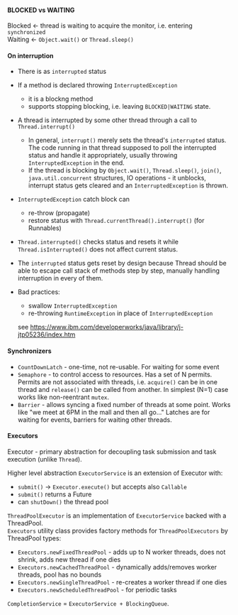 #### BLOCKED vs WAITING
Blocked <- thread is waiting to acquire the monitor, i.e. entering `synchronized`\
Waiting <- `Object.wait()` or `Thread.sleep()`

#### On interruption
- There is as `interrupted` status
- If a method is declared throwing `InterruptedException`
  - it is a blockng method 
  - supports stopping blocking, i.e. leaving `BLOCKED|WAITING` state.
- A thread is interrupted by some other thread through a call to `Thread.interrupt()`
  - In general, `interrupt()` merely sets the thread's `interrupted` status. The code running in that thread supposed to poll the interrupted status and handle it appropriately, usually throwing `InterruptedException` in the end.
  - If the thread is blocking by `Object.wait()`, `Thread.sleep()`, `join()`, `java.util.concurrent` structures, IO operations - it unblocks, interrupt status gets cleared and an `InterruptedException` is thrown.
- `InterruptedException` catch block can
  - re-throw (propagate)
  - restore status with `Thread.currentThread().interrupt()` (for Runnables)
- `Thread.interrupted()` checks status and resets it while `Thread.isInterrupted()` does not affect current status.
- The `interrupted` status gets reset by design because Thread should be able to escape call stack of methods step by step, manually handling interruption in every of them.
- Bad practices:
  - swallow `InterruptedException`
  - re-throwing `RuntimeException` in place of `InterruptedException`

  see https://www.ibm.com/developerworks/java/library/j-jtp05236/index.htm


#### Synchronizers

- `CountDownLatch` - one-time, not re-usable. For waiting for some event
- `Semaphore` - to control access to resources. Has a set of N permits. Permits are not associated with threads, i.e. `acquire()` can be in one thread and `release()` can be called from another. In simplest (N=1) case works like non-reentrant `mutex`.
- `Barrier` - allows syncing a fixed number of threads at some point. Works like "we meet at 6PM in the mall and then all go..." Latches are for waiting for events, barriers for waiting other threads.

#### Executors
Executor - primary abstraction for decoupling task submission and task execution (unlike `Thread`).

Higher level abstraction `ExecutorService` is an extension of Executor with: 
- `submit()` -> `Executor.execute()` but accepts also `Callable`
- `submit()` returns a Future
- can `shutDown()` the thread pool

`ThreadPoolExecutor` is an implementation of `ExecutorService` backed with a ThreadPool.\
`Executors` utility class provides factory methods for `ThreadPoolExecutors` by ThreadPool types:
- `Executors.newFixedThreadPool` - adds up to N worker threads, does not shrink, adds new thread if one dies
- `Executors.newCachedThreadPool` - dynamically adds/removes worker threads, pool has no bounds
- `Executors.newSingleThreadPool` - re-creates a worker thread if one dies
- `Executors.newScheduledThreadPool` - for periodic tasks

`CompletionService` = `ExecutorService + BlockingQueue`.

